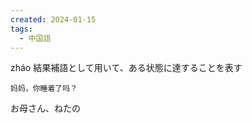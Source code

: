 ```yaml
---
created: 2024-01-15
tags:
  - 中国語
---
```

zháo
結果補語として用いて、ある状態に達することを表す
```zh-cn
妈妈，你睡着了吗？
```
お母さん、ねたの